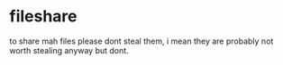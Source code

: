 # fileshare
to share mah files
please dont steal them, i mean they are probably not worth stealing anyway but dont. 
